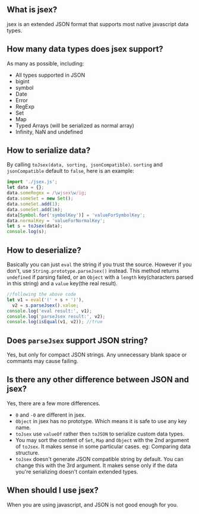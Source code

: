 ## What is jsex?
jsex is an extended JSON format that supports most native javascript data types.


## How many data types does jsex support?
As many as possible, including:
* All types supported in JSON
* bigint
* symbol
* Date
* Error
* RegExp
* Set
* Map
* Typed Arrays (will be serialized as normal array)
* Infinity, NaN and undefined


## How to serialize data?
By calling `toJsex(data, sorting, jsonCompatible)`. `sorting` and `jsonCompatible` default to `false`, here is an example:
```javascript
import './jsex.js';
let data = {};
data.someRegex = /\wjsex\w/ig;
data.someSet = new Set();
data.someSet.add(1);
data.someSet.add(1n);
data[Symbol.for('symbolKey')] = 'valueForSymbolKey';
data.normalKey = 'valueForNormalKey';
let s = toJsex(data);
console.log(s);
```


## How to deserialize?
Basically you can just `eval` the string if you trust the source. However if you don't, use `String.prototype.parseJsex()` instead. This method returns `undefined` if parsing failed, or an `Object` with a `length` key(characters parsed in this string) and a `value` key(the real result).
```javascript
//following the above code
let v1 = eval('(' + s + ')'),
  v2 = s.parseJsex().value;
console.log('eval result:', v1);
console.log('parseJsex result:', v2);
console.log(isEqual(v1, v2)); //true
```


## Does `parseJsex` support JSON string?
Yes, but only for compact JSON strings. Any unnecessary blank space or commants may cause failing.


## Is there any other difference between JSON and jsex?
Yes, there are a few more differences.
* `0` and `-0` are different in jsex.
* `Object` in jsex has no prototype. Which means it is safe to use any key name.
* `toJsex` use `valueOf` rather then `toJSON` to serialize custom data types.
* You may sort the content of `Set`, `Map` and `Object` with the 2nd argument of `toJsex`. It makes sense in some particular cases. eg: Comparing data structure.
* `toJsex` doesn't generate JSON compatible string by default. You can change this with the 3rd argument. It makes sense only if the data you're serializing doesn't contain extended types.


## When should I use jsex?
When you are using javascript, and JSON is not good enough for you.